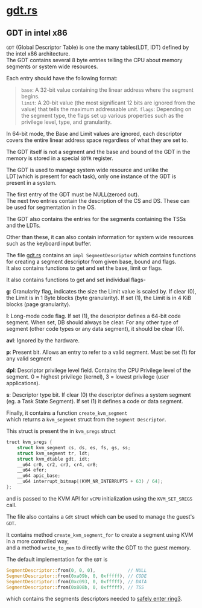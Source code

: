 # [gdt.rs](https://github.com/rust-vmm/vmm-reference/blob/main/src/vm-vcpu-ref/src/x86_64/gdt.rs)


## GDT in intel x86 

`GDT` (Global Descriptor Table) is one the many tables(LDT, IDT) defined by the intel x86 architecture.   
The GDT contains several 8 byte entries telling the CPU about memory segments or system wide resources.   

Each entry should have the following format:
   
> `base`: A 32-bit value containing the linear address where the segment begins.   
> `limit`: A 20-bit value (the most significant 12 bits are ignored from the value) that tells the maximum addressable unit.
 > `flags`: Depending on the segment type, the flags set up various properties such as the privilege level, type, and granularity.

In 64-bit mode, the Base and Limit values are ignored, each descriptor covers the entire linear address space regardless of what they are set to. 

The GDT itself is not a segment and the base and bound of the GDT in the memory is stored in a special `GDTR` register.   

The GDT is used to manage system wide resource and unlike the LDT(which is present for each task), only one instance of the GDT is present in a system.   

The first entry of the GDT must be NULL(zeroed out).   
The next two entries contain the description of the CS and DS. These can be used for segmentation in the OS.   

The GDT also contains the entries for the segments containing the TSSs and the LDTs.   

Other than these, it can also contain information for system wide resources such as the keyboard input buffer.   

The file [gdt.rs](https://github.com/rust-vmm/vmm-reference/blob/main/src/vm-vcpu-ref/src/x86_64/cpuid.rs) contains an `impl SegmentDescriptor` which contains functions for creating a segment descriptor from given base, bound and flags.  
It also contains functions to get and set the base, limit or flags.   

It also contains functions to get and set individual flags-   

**g**: Granularity flag, indicates the size the Limit value is scaled by. If clear (0), the Limit is in 1 Byte blocks (byte granularity). If set (1), the Limit is in 4 KiB blocks (page granularity).  

**l**: Long-mode code flag. If set (1), the descriptor defines a 64-bit code segment. When set, DB should always be clear. For any other type of segment (other code types or any data segment), it should be clear (0). 

**avl**: Ignored by the hardware.

**p**: Present bit. Allows an entry to refer to a valid segment. Must be set (1) for any valid segment  

**dpl**: Descriptor privilege level field. Contains the CPU Privilege level of the segment. 0 = highest privilege (kernel), 3 = lowest privilege (user applications).   

**s**: Descriptor type bit. If clear (0) the descriptor defines a system segment (eg. a Task State Segment). If set (1) it defines a code or data segment.  

Finally, it contains a function `create_kvm_segment`  
which returns a `kvm_segment` struct from the `Segment Descriptor`.   

This struct is present the in `kvm_sregs` struct  
```c
truct kvm_sregs {
	struct kvm_segment cs, ds, es, fs, gs, ss;
	struct kvm_segment tr, ldt;
	struct kvm_dtable gdt, idt;
	__u64 cr0, cr2, cr3, cr4, cr8;
	__u64 efer;
	__u64 apic_base;
	__u64 interrupt_bitmap[(KVM_NR_INTERRUPTS + 63) / 64];
};
``` 
and is passed to the KVM API for `vCPU` initialization using the `KVM_SET_SREGS` call.    


The file also contains a `Gdt` struct which can be used to manage the guest's `GDT`.    

It contains  method `create_kvm_segment_for` to create a segment using KVM in a more controlled way,  
and a method `write_to_mem` to directly write the GDT to the guest memory.   



The default implementation for the `GDT` is
```rust
SegmentDescriptor::from(0, 0, 0),            // NULL
SegmentDescriptor::from(0xa09b, 0, 0xfffff), // CODE
SegmentDescriptor::from(0xc093, 0, 0xfffff), // DATA
SegmentDescriptor::from(0x808b, 0, 0xfffff), // TSS
```
which contains the segments descriptors needed to [safely enter ring3](https://wiki.osdev.org/Getting_to_Ring_3).  
